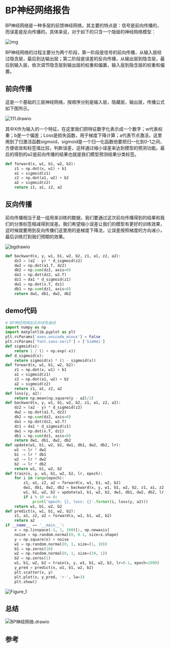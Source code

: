 # BP神经网络报告

BP神经网络是一种多层的前馈神经网络，其主要的特点是：信号是前向传播的，而误差是反向传播的。具体来说，对于如下的只含一个隐层的神经网络模型：

![img](https://picture-store-repository.oss-cn-hangzhou.aliyuncs.com/blog/9602672-aac10bca9990f5ed.png)

BP神经网络的过程主要分为两个阶段，第一阶段是信号的前向传播，从输入层经过隐含层，最后到达输出层；第二阶段是误差的反向传播，从输出层到隐含层，最后到输入层，依次调节隐含层到输出层的权重和偏置，输入层到隐含层的权重和偏置。

## 前向传播

这是一个基础的三层神经网络，按顺序分别是输入层，隐藏层，输出层，传播公式如下图所示。

![111.drawio](https://picture-store-repository.oss-cn-hangzhou.aliyuncs.com/blog/111.drawio.png)

其中X作为输入的一个特征，在这里我们把特征数字化表示成一个数字；w代表权重；b是一个偏差；Loss是损失函数，用于梯度下降计算；a代表节点激活，这里用到了归激活函数sigmoid，sigmoid是一个归一化函数他要把归一化到0-1之间，方便收敛和标签值比较，判断误差，这样通过缩小误差来达到模型的预测功能。最后的得到的a2是前向传播的结果也就是我们模型预测结果分类标签。

```python
def forward(x, w1, b1, w2, b2):
    z1 = np.dot(x, w1) + b1
    a1 = sigmoid(z1)
    z2 = np.dot(a1, w2) + b2
    a2 = sigmoid(z2)
    return z1, a1, z2, a2
```

## 反向传播

前向传播相当于是一组用来训练的数据，我们要通过这次前向传播得到的结果和我们的分类标签相减得到误差。我们希望缩小误差让我们的模型有更好的训练效果，这时候就要用到反向传播们这里用的是梯度下降法，让误差按照梯度的方向减小，最后训练打到我们预期的效果。

![bgdrawio](https://picture-store-repository.oss-cn-hangzhou.aliyuncs.com/blog/bgdrawio.png)

```python
def backward(x, y, w1, b1, w2, b2, z1, a1, z2, a2):
    dz2 = (a2 - y) * d_sigmoid(z2)
    dw2 = np.dot(a1.T, dz2)
    db2 = np.sum(dz2, axis=0)
    da1 = np.dot(dz2, w2.T)
    dz1 = da1 * d_sigmoid(z1)
    dw1 = np.dot(x.T, dz1)
    db1 = np.sum(dz1, axis=0)
    return dw1, db1, dw2, db2
```

## demo代码

```python
# BP神经网络拟合非线性曲线
import numpy as np
import matplotlib.pyplot as plt
plt.rcParams['axes.unicode_minus'] = False
plt.rcParams['font.sans-serif'] = ['SimHei']
def sigmoid(x):
    return 1 / (1 + np.exp(-x))
def d_sigmoid(x):
    return sigmoid(x) * (1 - sigmoid(x))
def forward(x, w1, b1, w2, b2):
    z1 = np.dot(x, w1) + b1
    a1 = sigmoid(z1)
    z2 = np.dot(a1, w2) + b2
    a2 = sigmoid(z2)
    return z1, a1, z2, a2
def loss(y, a2):
    return np.mean(np.square(y - a2)/2)
def backward(x, y, w1, b1, w2, b2, z1, a1, z2, a2):
    dz2 = (a2 - y) * d_sigmoid(z2)
    dw2 = np.dot(a1.T, dz2)
    db2 = np.sum(dz2, axis=0)
    da1 = np.dot(dz2, w2.T)
    dz1 = da1 * d_sigmoid(z1)
    dw1 = np.dot(x.T, dz1)
    db1 = np.sum(dz1, axis=0)
    return dw1, db1, dw2, db2
def update(w1, b1, w2, b2, dw1, db1, dw2, db2, lr):
    w1 -= lr * dw1
    b1 -= lr * db1
    w2 -= lr * dw2
    b2 -= lr * db2
    return w1, b1, w2, b2
def train(x, y, w1, b1, w2, b2, lr, epoch):
    for i in range(epoch):
        z1, a1, z2, a2 = forward(x, w1, b1, w2, b2)
        dw1, db1, dw2, db2 = backward(x, y, w1, b1, w2, b2, z1, a1, z2, a2)
        w1, b1, w2, b2 = update(w1, b1, w2, b2, dw1, db1, dw2, db2, lr)
        if i % 10 == 0:
            print('epoch: {}, loss: {}'.format(i, loss(y, a2)))
    return w1, b1, w2, b2
def predict(x, w1, b1, w2, b2):
    z1, a1, z2, a2 = forward(x, w1, b1, w2, b2)
    return a2
if __name__ == '__main__':
    x = np.linspace(-1, 1, 100)[:, np.newaxis]
    noise = np.random.normal(0, 0.1, size=x.shape)
    y = np.square(x) + noise
    w1 = np.random.normal(0, 1, size=(1, 10))
    b1 = np.zeros(10)
    w2 = np.random.normal(0, 1, size=(10, 1))
    b2 = np.zeros(1)
    w1, b1, w2, b2 = train(x, y, w1, b1, w2, b2, lr=0.1, epoch=1000)
    y_pred = predict(x, w1, b1, w2, b2)
    plt.scatter(x, y)
    plt.plot(x, y_pred, 'r-', lw=3)
    plt.show()
```

![Figure_1](https://picture-store-repository.oss-cn-hangzhou.aliyuncs.com/blog/Figure_1.png)

## 总结

![BP神经网络.drawio](https://picture-store-repository.oss-cn-hangzhou.aliyuncs.com/blog/BP%E7%A5%9E%E7%BB%8F%E7%BD%91%E7%BB%9C.drawio.png)

## 参考

[^1]: [神经网络学习笔记1——BP神经网络原理到编程实现](https://blog.csdn.net/weixin_56619527/article/details/122483942)
[^2]: [手撸神经网络（2）--BP算法](https://zhuanlan.zhihu.com/p/411997259)
